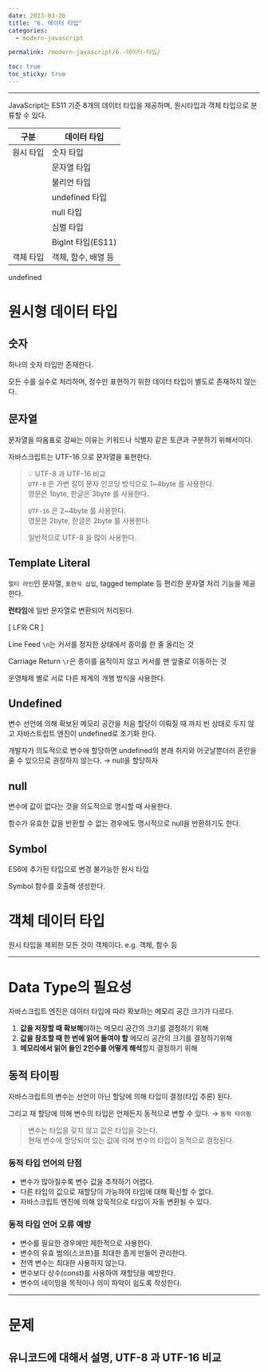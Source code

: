 ```yaml
---
date: 2023-03-26
title: "6. 데이터 타입"
categories:
  - modern-javascript

permalink: /modern-javascript/6.-데이터-타입/

toc: true
toc_sticky: true
---
```



---


JavaScript는 ES11 기준 8개의 데이터 타입을 제공하며, 원시타입과 객체 타입으로 분류할 수 있다.


| 구분    | 데이터 타입          |
| ----- | --------------- |
| 원시 타입 | 숫자 타입           |
|       | 문자열 타입          |
|       | 불리언 타입          |
|       | undefined 타입    |
|       | null 타입         |
|       | 심벌 타입           |
|       | BigInt 타입(ES11) |
| 객체 타입 | 객체, 함수, 배열 등    |

undefined
# 원시형 데이터 타입


## 숫자


하나의 숫자 타입만 존재한다.


모든 수를 실수로 처리하며, 정수만 표현하기 위한 데이터 타입이 별도로 존재하지 않는다.


## 문자열


문자열을 따옴표로 감싸는 이유는 키워드나 식별자 같은 토큰과 구분하기 위해서이다.


자바스크립트는 UTF-16 으로 문자열을 표현한다.


> 💡 UTF-8 과 UTF-16 비교  
> `UTF-8` 은 가변 길이 문자 인코딩 방식으로 1~4byte 를 사용한다.  
> 영문은 1byte, 한글은 3byte 를 사용한다.  
>   
> `UTF-16` 은 2~4byte 를 사용한다.  
> 영문은 2byte, 한글은 2byte 를 사용한다.  
>   
> 일반적으로 UTF-8 을 많이 사용한다.


## Template Literal


`멀티 라인`인 문자열, `표현식 삽입`, tagged template 등 편리한 문자열 처리 기능을 제공한다.


**런타임**에 일반 문자열로 변환되어  처리된다.


[ LF와 CR ]


Line Feed `\n`는 커서를 정지한 상태에서 종이를 한 줄 올리는 것


Carriage Return `\r`은 종이를 움직이지 않고 커서를 맨 앞줄로 이동하는 것


운영체제 별로 서로 다른 체계의 개행 방식을 사용한다.


## Undefined


변수 선언에 의해 확보된 메모리 공간을 처음 할당이 이뤄질 때 까지 빈 상태로 두지 않고 자바스트립트 엔진이 undefined로 초기화 한다.


개발자가 의도적으로 변수에 할당하면 undefined의 본래 취지와 어긋날뿐더러 혼란을 줄 수 있으므로 권장하지 않는다. → null을 할당하자


## null


변수에 값이 없다는 것을 의도적으로 명시할 때 사용한다.


함수가 유효한 값을 반환할 수 없는 경우에도 명시적으로 null을 반환하기도 한다.


## Symbol


ES6에 추가된 타입으로 변경 불가능한 원시 타입


Symbol 함수를 호출해 생성한다.


# 객체 데이터 타입


원시 타입을 제외한 모든 것이 객체이다. e.g. 객체, 함수 등


---


# Data Type의 필요성


자바스크립트 엔진은 데이터 타입에 따라 확보하는 메모리 공간 크기가 다르다.

1. **값을 저장할 때 확보해**야하는 메모리 공간의 크기를 결정하기 위해
2. **값을 참조할 때 한 번에 읽어 들여야 할** 메모리 공간의 크기를 결정하기위해
3. **메모리에서 읽어 들인 2인수를 어떻게 해석**할지 결정하기 위해

## 동적 타이핑


자바스크립트의 변수는 선언이 아닌 할당에 의해 타입이 결정(타입 추론) 된다.


그리고 재 할당에 의해 변수의 타입은 언제든지 동적으로 변할 수 있다. → `동적 타이핑`


> 변수는 타입을 갖지 않고 값은 타입을 갖는다.  
> 현재 변수에 할당되어 있는 값에 의해 변수의 타입이 동적으로 결정된다.


### 동적 타입 언어의 단점

- 변수가 많아질수록 변수 값을 추적하기 어렵다.
- 다른 타입의 값으로 재할당이 가능하여 타입에 대해 확신할 수 없다.
- 자바스크립트 엔진에 의해 암묵적으로 타입이 자동 변환될 수 있다.

### 동적 타입 언어 오류 예방

- 변수를 필요한 경우에만 제한적으로 사용한다.
- 변수의 유효 범의(스코프)를 최대한 좁게 만들어 관리한다.
- 전역 변수는 최대한 사용하지 않는다.
- 변수보다 상수(const)를 사용하여 재할당을 예방한다.
- 변수의 네이밍을 목적이나 의미 파악이 쉽도록 작성한다.

---


# 문제


## 유니코드에 대해서 설명, UTF-8 과 UTF-16 비교

